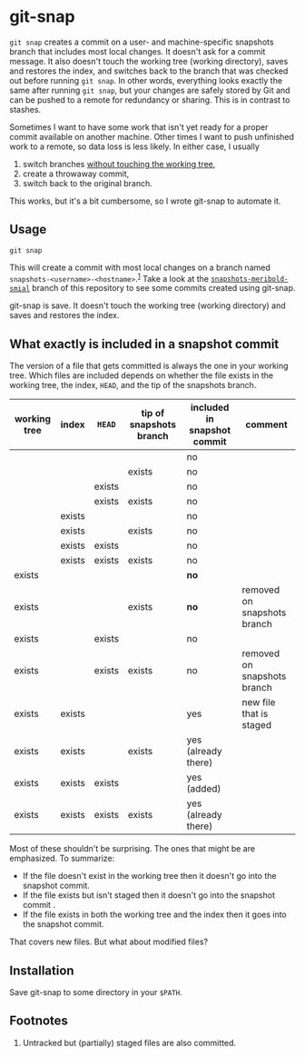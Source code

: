 # git-snap

`git snap` creates a commit on a user- and machine-specific snapshots branch that includes
most local changes.  It doesn't ask for a commit message.  It also doesn't touch the
working tree (working directory), saves and restores the index, and switches back to the
branch that was checked out before running `git snap`.  In other words, everything looks
exactly the same after running `git snap`, but your changes are safely stored by Git and
can be pushed to a remote for redundancy or sharing.  This is in contrast to stashes.

Sometimes I want to have some work that isn't yet ready for a proper commit available on
another machine.  Other times I want to push unfinished work to a remote, so data loss is
less likely.  In either case, I usually

1.  switch branches [without touching the working tree][1],
2.  create a throwaway commit,
3.  switch back to the original branch.

This works, but it's a bit cumbersome, so I wrote git-snap to automate it.

## Usage

    git snap

This will create a commit with most local changes on a branch named
`snapshots-<username>-<hostname>`.<sup>[1](#user-content-footnote-1)</sup>  Take a look at
the [`snapshots-meribold-smial`][3] branch of this repository to see some commits created
using git-snap.

git-snap is save.  It doesn't touch the working tree (working directory) and saves and
restores the index.

## What exactly is included in a snapshot commit

The version of a file that gets committed is always the one in your working tree.  Which
files are included depends on whether the file exists in the working tree, the index,
`HEAD`, and the tip of the snapshots branch.

| working tree | index  | `HEAD` | tip of snapshots branch | included in snapshot commit | comment                     |
|--------------|--------|--------|-------------------------|-----------------------------|-----------------------------|
|              |        |        |                         | no                          |                             |
|              |        |        | exists                  | no                          |                             |
|              |        | exists |                         | no                          |                             |
|              |        | exists | exists                  | no                          |                             |
|              | exists |        |                         | no                          |                             |
|              | exists |        | exists                  | no                          |                             |
|              | exists | exists |                         | no                          |                             |
|              | exists | exists | exists                  | no                          |                             |
| exists       |        |        |                         | **no**                      |                             |
| exists       |        |        | exists                  | **no**                      | removed on snapshots branch |
| exists       |        | exists |                         | no                          |                             |
| exists       |        | exists | exists                  | no                          | removed on snapshots branch |
| exists       | exists |        |                         | yes                         | new file that is staged     |
| exists       | exists |        | exists                  | yes (already there)         |                             |
| exists       | exists | exists |                         | yes (added)                 |                             |
| exists       | exists | exists | exists                  | yes (already there)         |                             |

Most of these shouldn't be surprising.  The ones that might be are emphasized.  To
summarize:

*   If the file doesn't exist in the working tree then it doesn't go into the snapshot
    commit.
*   If the file exists but isn't staged then it doesn't go into the snapshot commit .
*   If the file exists in both the working tree and the index then it goes into the
    snapshot commit.

That covers new files.  But what about modified files?

## Installation

Save git-snap to some directory in your `$PATH`.

## Footnotes

<ol>
<li id="footnote-1">
Untracked but (partially) staged files are also committed.
</li>
</ol>

[1]: https://stackoverflow.com/q/6070179
     "Switching branches without touching the working tree?"
[2]: https://git-scm.com/book/en/v2/Git-Tools-Reset-Demystified#_the_index
     "Git Tools - Reset Demystified - Pro Git"
[3]: https://github.com/meribold/git-snap/commits/snapshots-meribold-smial
